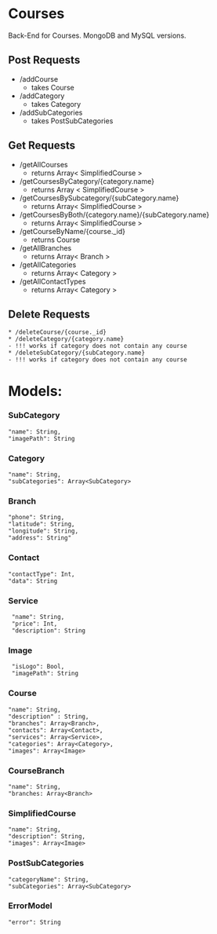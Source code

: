 # Courses
Back-End for Courses. MongoDB and MySQL versions.


## Post Requests
* /addCourse
    - takes Course
* /addCategory
    - takes Category
* /addSubCategories
    - takes PostSubCategories

## Get Requests
* /getAllCourses
   - returns Array< SimplifiedCourse >
* /getCoursesByCategory/{category.name}
   - returns Array < SimplifiedCourse >
* /getCoursesBySubcategory/{subCategory.name}
   - returns Array< SimplifiedCourse >
* /getCoursesByBoth/{category.name}/{subCategory.name}
   - returns Array< SimplifiedCourse >
* /getCourseByName/{course._id}
   - returns Course
* /getAllBranches
   - returns Array< Branch >
* /getAllCategories
   - returns Array< Category >
* /getAllContactTypes
   - returns Array< Category >


## Delete Requests
    * /deleteCourse/{course._id}
    * /deleteCategory/{category.name} 
    - !!! works if category does not contain any course
    * /deleteSubCategory/{subCategory.name}
    - !!! works if category does not contain any course

# Models:

### SubCategory
    "name": String,
    "imagePath": String
    
### Category
    "name": String,
    "subCategories": Array<SubCategory>

### Branch
    "phone": String,
    "latitude": String,
    "longitude": String,
    "address": String"

### Contact
    "contactType": Int,
    "data": String

### Service
     "name": String,
     "price": Int,
     "description": String
     
### Image 
     "isLogo": Bool,
     "imagePath": String
    
### Course
    "name": String,
    "description" : String,
    "branches": Array<Branch>,
    "contacts": Array<Contact>,
    "services": Array<Service>,
    "categories": Array<Category>,
    "images": Array<Image>
     
### CourseBranch
    "name": String,
    "branches: Array<Branch>
    
### SimplifiedCourse
    "name": String,
    "description": String,
    "images": Array<Image>
    
### PostSubCategories
    "categoryName": String,
    "subCategories": Array<SubCategory>
    
    
### ErrorModel
    "error": String

